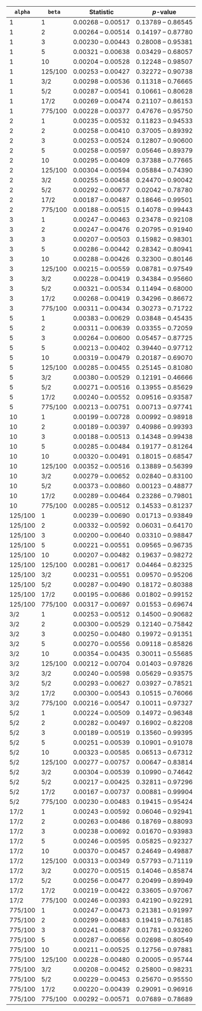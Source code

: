 |  `alpha` | `beta` | Statistic | _p_-value |
 ---- | ---- | ---- | --- |
| 1 | 1 | 0.00268 &ndash; 0.00517 | 0.13789 &ndash; 0.86545 |
| 1 | 2 | 0.00264 &ndash; 0.00514 | 0.14197 &ndash; 0.87780 |
| 1 | 3 | 0.00230 &ndash; 0.00443 | 0.28008 &ndash; 0.95381 |
| 1 | 5 | 0.00321 &ndash; 0.00638 | 0.03429 &ndash; 0.68057 |
| 1 | 10 | 0.00204 &ndash; 0.00528 | 0.12248 &ndash; 0.98507 |
| 1 | 125/100 | 0.00253 &ndash; 0.00427 | 0.32272 &ndash; 0.90738 |
| 1 | 3/2 | 0.00298 &ndash; 0.00536 | 0.11318 &ndash; 0.76665 |
| 1 | 5/2 | 0.00287 &ndash; 0.00541 | 0.10661 &ndash; 0.80628 |
| 1 | 17/2 | 0.00269 &ndash; 0.00474 | 0.21107 &ndash; 0.86153 |
| 1 | 775/100 | 0.00228 &ndash; 0.00377 | 0.47676 &ndash; 0.95750 |
| 2 | 1 | 0.00235 &ndash; 0.00532 | 0.11823 &ndash; 0.94533 |
| 2 | 2 | 0.00258 &ndash; 0.00410 | 0.37005 &ndash; 0.89392 |
| 2 | 3 | 0.00253 &ndash; 0.00524 | 0.12807 &ndash; 0.90600 |
| 2 | 5 | 0.00258 &ndash; 0.00597 | 0.05646 &ndash; 0.89379 |
| 2 | 10 | 0.00295 &ndash; 0.00409 | 0.37388 &ndash; 0.77665 |
| 2 | 125/100 | 0.00304 &ndash; 0.00594 | 0.05884 &ndash; 0.74390 |
| 2 | 3/2 | 0.00255 &ndash; 0.00458 | 0.24470 &ndash; 0.90042 |
| 2 | 5/2 | 0.00292 &ndash; 0.00677 | 0.02042 &ndash; 0.78780 |
| 2 | 17/2 | 0.00187 &ndash; 0.00487 | 0.18646 &ndash; 0.99501 |
| 2 | 775/100 | 0.00188 &ndash; 0.00515 | 0.14078 &ndash; 0.99443 |
| 3 | 1 | 0.00247 &ndash; 0.00463 | 0.23478 &ndash; 0.92108 |
| 3 | 2 | 0.00247 &ndash; 0.00476 | 0.20795 &ndash; 0.91940 |
| 3 | 3 | 0.00207 &ndash; 0.00503 | 0.15982 &ndash; 0.98301 |
| 3 | 5 | 0.00286 &ndash; 0.00442 | 0.28342 &ndash; 0.80941 |
| 3 | 10 | 0.00288 &ndash; 0.00426 | 0.32300 &ndash; 0.80146 |
| 3 | 125/100 | 0.00215 &ndash; 0.00559 | 0.08781 &ndash; 0.97549 |
| 3 | 3/2 | 0.00228 &ndash; 0.00419 | 0.34384 &ndash; 0.95660 |
| 3 | 5/2 | 0.00321 &ndash; 0.00534 | 0.11494 &ndash; 0.68000 |
| 3 | 17/2 | 0.00268 &ndash; 0.00419 | 0.34296 &ndash; 0.86672 |
| 3 | 775/100 | 0.00311 &ndash; 0.00434 | 0.30273 &ndash; 0.71722 |
| 5 | 1 | 0.00383 &ndash; 0.00629 | 0.03848 &ndash; 0.45435 |
| 5 | 2 | 0.00311 &ndash; 0.00639 | 0.03355 &ndash; 0.72059 |
| 5 | 3 | 0.00264 &ndash; 0.00600 | 0.05457 &ndash; 0.87725 |
| 5 | 5 | 0.00213 &ndash; 0.00402 | 0.39440 &ndash; 0.97712 |
| 5 | 10 | 0.00319 &ndash; 0.00479 | 0.20187 &ndash; 0.69070 |
| 5 | 125/100 | 0.00285 &ndash; 0.00455 | 0.25145 &ndash; 0.81080 |
| 5 | 3/2 | 0.00380 &ndash; 0.00529 | 0.12191 &ndash; 0.46666 |
| 5 | 5/2 | 0.00271 &ndash; 0.00516 | 0.13955 &ndash; 0.85629 |
| 5 | 17/2 | 0.00240 &ndash; 0.00552 | 0.09516 &ndash; 0.93587 |
| 5 | 775/100 | 0.00213 &ndash; 0.00751 | 0.00713 &ndash; 0.97741 |
| 10 | 1 | 0.00199 &ndash; 0.00728 | 0.00992 &ndash; 0.98918 |
| 10 | 2 | 0.00189 &ndash; 0.00397 | 0.40986 &ndash; 0.99393 |
| 10 | 3 | 0.00188 &ndash; 0.00513 | 0.14348 &ndash; 0.99438 |
| 10 | 5 | 0.00285 &ndash; 0.00484 | 0.19177 &ndash; 0.81264 |
| 10 | 10 | 0.00320 &ndash; 0.00491 | 0.18015 &ndash; 0.68547 |
| 10 | 125/100 | 0.00352 &ndash; 0.00516 | 0.13889 &ndash; 0.56399 |
| 10 | 3/2 | 0.00279 &ndash; 0.00652 | 0.02840 &ndash; 0.83100 |
| 10 | 5/2 | 0.00373 &ndash; 0.00860 | 0.00123 &ndash; 0.48877 |
| 10 | 17/2 | 0.00289 &ndash; 0.00464 | 0.23286 &ndash; 0.79801 |
| 10 | 775/100 | 0.00285 &ndash; 0.00512 | 0.14533 &ndash; 0.81237 |
| 125/100 | 1 | 0.00239 &ndash; 0.00690 | 0.01713 &ndash; 0.93849 |
| 125/100 | 2 | 0.00332 &ndash; 0.00592 | 0.06031 &ndash; 0.64170 |
| 125/100 | 3 | 0.00200 &ndash; 0.00640 | 0.03310 &ndash; 0.98847 |
| 125/100 | 5 | 0.00221 &ndash; 0.00551 | 0.09565 &ndash; 0.96735 |
| 125/100 | 10 | 0.00207 &ndash; 0.00482 | 0.19637 &ndash; 0.98272 |
| 125/100 | 125/100 | 0.00281 &ndash; 0.00617 | 0.04464 &ndash; 0.82325 |
| 125/100 | 3/2 | 0.00231 &ndash; 0.00551 | 0.09570 &ndash; 0.95206 |
| 125/100 | 5/2 | 0.00287 &ndash; 0.00490 | 0.18172 &ndash; 0.80388 |
| 125/100 | 17/2 | 0.00195 &ndash; 0.00686 | 0.01802 &ndash; 0.99152 |
| 125/100 | 775/100 | 0.00317 &ndash; 0.00697 | 0.01553 &ndash; 0.69674 |
| 3/2 | 1 | 0.00253 &ndash; 0.00512 | 0.14500 &ndash; 0.90682 |
| 3/2 | 2 | 0.00300 &ndash; 0.00529 | 0.12140 &ndash; 0.75842 |
| 3/2 | 3 | 0.00250 &ndash; 0.00480 | 0.19972 &ndash; 0.91351 |
| 3/2 | 5 | 0.00270 &ndash; 0.00556 | 0.09118 &ndash; 0.85826 |
| 3/2 | 10 | 0.00354 &ndash; 0.00435 | 0.30011 &ndash; 0.55685 |
| 3/2 | 125/100 | 0.00212 &ndash; 0.00704 | 0.01403 &ndash; 0.97826 |
| 3/2 | 3/2 | 0.00240 &ndash; 0.00598 | 0.05629 &ndash; 0.93575 |
| 3/2 | 5/2 | 0.00293 &ndash; 0.00627 | 0.03927 &ndash; 0.78521 |
| 3/2 | 17/2 | 0.00300 &ndash; 0.00543 | 0.10515 &ndash; 0.76066 |
| 3/2 | 775/100 | 0.00216 &ndash; 0.00547 | 0.10011 &ndash; 0.97327 |
| 5/2 | 1 | 0.00224 &ndash; 0.00509 | 0.14972 &ndash; 0.96348 |
| 5/2 | 2 | 0.00282 &ndash; 0.00497 | 0.16902 &ndash; 0.82208 |
| 5/2 | 3 | 0.00189 &ndash; 0.00519 | 0.13560 &ndash; 0.99395 |
| 5/2 | 5 | 0.00251 &ndash; 0.00539 | 0.10901 &ndash; 0.91078 |
| 5/2 | 10 | 0.00323 &ndash; 0.00585 | 0.06513 &ndash; 0.67312 |
| 5/2 | 125/100 | 0.00277 &ndash; 0.00757 | 0.00647 &ndash; 0.83814 |
| 5/2 | 3/2 | 0.00304 &ndash; 0.00539 | 0.10990 &ndash; 0.74642 |
| 5/2 | 5/2 | 0.00217 &ndash; 0.00425 | 0.32811 &ndash; 0.97296 |
| 5/2 | 17/2 | 0.00167 &ndash; 0.00737 | 0.00881 &ndash; 0.99904 |
| 5/2 | 775/100 | 0.00230 &ndash; 0.00483 | 0.19415 &ndash; 0.95424 |
| 17/2 | 1 | 0.00243 &ndash; 0.00592 | 0.06046 &ndash; 0.92941 |
| 17/2 | 2 | 0.00263 &ndash; 0.00486 | 0.18769 &ndash; 0.88093 |
| 17/2 | 3 | 0.00238 &ndash; 0.00692 | 0.01670 &ndash; 0.93983 |
| 17/2 | 5 | 0.00246 &ndash; 0.00595 | 0.05825 &ndash; 0.92327 |
| 17/2 | 10 | 0.00370 &ndash; 0.00457 | 0.24649 &ndash; 0.49887 |
| 17/2 | 125/100 | 0.00313 &ndash; 0.00349 | 0.57793 &ndash; 0.71119 |
| 17/2 | 3/2 | 0.00270 &ndash; 0.00515 | 0.14046 &ndash; 0.85874 |
| 17/2 | 5/2 | 0.00256 &ndash; 0.00477 | 0.20499 &ndash; 0.89949 |
| 17/2 | 17/2 | 0.00219 &ndash; 0.00422 | 0.33605 &ndash; 0.97067 |
| 17/2 | 775/100 | 0.00246 &ndash; 0.00393 | 0.42190 &ndash; 0.92291 |
| 775/100 | 1 | 0.00247 &ndash; 0.00473 | 0.21381 &ndash; 0.91997 |
| 775/100 | 2 | 0.00299 &ndash; 0.00483 | 0.19419 &ndash; 0.76185 |
| 775/100 | 3 | 0.00241 &ndash; 0.00687 | 0.01781 &ndash; 0.93260 |
| 775/100 | 5 | 0.00287 &ndash; 0.00656 | 0.02698 &ndash; 0.80549 |
| 775/100 | 10 | 0.00211 &ndash; 0.00525 | 0.12756 &ndash; 0.97881 |
| 775/100 | 125/100 | 0.00228 &ndash; 0.00480 | 0.20005 &ndash; 0.95744 |
| 775/100 | 3/2 | 0.00208 &ndash; 0.00452 | 0.25800 &ndash; 0.98231 |
| 775/100 | 5/2 | 0.00229 &ndash; 0.00453 | 0.25670 &ndash; 0.95550 |
| 775/100 | 17/2 | 0.00220 &ndash; 0.00439 | 0.29091 &ndash; 0.96916 |
| 775/100 | 775/100 | 0.00292 &ndash; 0.00571 | 0.07689 &ndash; 0.78689 |
